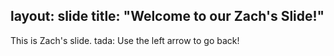 layout: slide
title: "Welcome to our Zach's Slide!" 
---
This is Zach's slide. tada:
Use the left arrow to go back!
